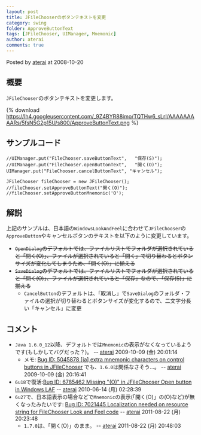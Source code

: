 ```yaml
---
layout: post
title: JFileChooserのボタンテキストを変更
category: swing
folder: ApproveButtonText
tags: [JFileChooser, UIManager, Mnemonic]
author: aterai
comments: true
---
```


Posted by [aterai](http://terai.xrea.jp/aterai.html) at 2008-10-20

## 概要
`JFileChooser`のボタンテキストを変更します。

{% download https://lh4.googleusercontent.com/_9Z4BYR88imo/TQTHw6_sLrI/AAAAAAAAARs/5fsN5G2p15U/s800/ApproveButtonText.png %}

## サンプルコード
<pre class="prettyprint"><code>//UIManager.put("FileChooser.saveButtonText",   "保存(S)");
//UIManager.put("FileChooser.openButtonText",   "開く(O)");
UIManager.put("FileChooser.cancelButtonText", "キャンセル");

JFileChooser fileChooser = new JFileChooser();
//fileChooser.setApproveButtonText("開く(O)");
//fileChooser.setApproveButtonMnemonic('O');
</code></pre>

## 解説
上記のサンプルは、日本語の`WindowsLookAndFeel`に合わせて`JFileChooser`の`ApproveButton`やキャンセルボタンのテキストを以下のように変更しています。

- ~~`OpenDialog`のデフォルトでは、ファイルリストでフォルダが選択されていると「開く(O)」、ファイルが選択されていると「開く」で切り替わるとボタンサイズが変化してしまうため、「開く(O)」に揃える~~
- ~~`SaveDialog`のデフォルトでは、ファイルリストでフォルダが選択されていると「開く(O)」、ファイルが選択されていると「保存」なので、「保存(S)」に揃える~~
    - `CancelButton`のデフォルトは、「取消し」で`SaveDialog`のフォルダ・ファイルの選択が切り替わるとボタンサイズが変化するので、二文字分長い「キャンセル」に変更

<!-- dummy comment line for breaking list -->

## コメント
- `Java 1.6.0_12`以降、デフォルトでは`Mnemonic`の表示がなくなっているようです(もしかしてバグだった？)。 -- [aterai](http://terai.xrea.jp/aterai.html) 2009-10-09 (金) 20:01:14
    - メモ: [Bug ID: 5045878 &#91;ja&#93; extra mnemonic characters on control buttons in JFileChooser](http://bugs.sun.com/bugdatabase/view_bug.do?bug_id=5045878) でも、`1.6.0`は関係なさそう…。 -- [aterai](http://terai.xrea.jp/aterai.html) 2009-10-09 (金) 20:16:41
- `6u18`で復活:[Bug ID: 6785462 Missing "(O)" in JFileChooser Open button in Windows LAF](http://bugs.sun.com/bugdatabase/view_bug.do?bug_id=6785462) -- [aterai](http://terai.xrea.jp/aterai.html) 2010-06-14 (月) 02:28:39
- `6u27`で、日本語表示の場合などで`Mnemonic`の表示(「開く(O)」の(O)など)が無くなったみたいです: [Bug ID: 7021445 Localization needed on resource string for FileChooser Look and Feel code](http://bugs.sun.com/bugdatabase/view_bug.do?bug_id=7021445) -- [aterai](http://terai.xrea.jp/aterai.html) 2011-08-22 (月) 20:23:48
    - `1.7.0`は、「開く(O)」のまま。 -- [aterai](http://terai.xrea.jp/aterai.html) 2011-08-22 (月) 20:48:03

<!-- dummy comment line for breaking list -->

